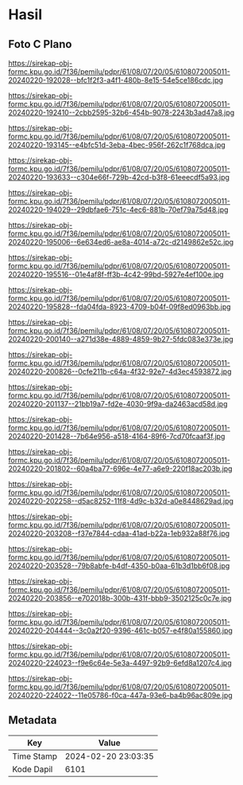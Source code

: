 # Hasil

## Foto C Plano

https://sirekap-obj-formc.kpu.go.id/7f36/pemilu/pdpr/61/08/07/20/05/6108072005011-20240220-192028--bfc1f2f3-a4f1-480b-8e15-54e5ce186cdc.jpg

https://sirekap-obj-formc.kpu.go.id/7f36/pemilu/pdpr/61/08/07/20/05/6108072005011-20240220-192410--2cbb2595-32b6-454b-9078-2243b3ad47a8.jpg

https://sirekap-obj-formc.kpu.go.id/7f36/pemilu/pdpr/61/08/07/20/05/6108072005011-20240220-193145--e4bfc51d-3eba-4bec-956f-262c1f768dca.jpg

https://sirekap-obj-formc.kpu.go.id/7f36/pemilu/pdpr/61/08/07/20/05/6108072005011-20240220-193633--c304e66f-729b-42cd-b3f8-61eeecdf5a93.jpg

https://sirekap-obj-formc.kpu.go.id/7f36/pemilu/pdpr/61/08/07/20/05/6108072005011-20240220-194029--29dbfae6-751c-4ec6-881b-70ef79a75d48.jpg

https://sirekap-obj-formc.kpu.go.id/7f36/pemilu/pdpr/61/08/07/20/05/6108072005011-20240220-195006--6e634ed6-ae8a-4014-a72c-d2149862e52c.jpg

https://sirekap-obj-formc.kpu.go.id/7f36/pemilu/pdpr/61/08/07/20/05/6108072005011-20240220-195516--01e4af8f-ff3b-4c42-99bd-5927e4ef100e.jpg

https://sirekap-obj-formc.kpu.go.id/7f36/pemilu/pdpr/61/08/07/20/05/6108072005011-20240220-195828--fda04fda-8923-4709-b04f-09f8ed0963bb.jpg

https://sirekap-obj-formc.kpu.go.id/7f36/pemilu/pdpr/61/08/07/20/05/6108072005011-20240220-200140--a271d38e-4889-4859-9b27-5fdc083e373e.jpg

https://sirekap-obj-formc.kpu.go.id/7f36/pemilu/pdpr/61/08/07/20/05/6108072005011-20240220-200826--0cfe211b-c64a-4f32-92e7-4d3ec4593872.jpg

https://sirekap-obj-formc.kpu.go.id/7f36/pemilu/pdpr/61/08/07/20/05/6108072005011-20240220-201137--21bb19a7-fd2e-4030-9f9a-da2463acd58d.jpg

https://sirekap-obj-formc.kpu.go.id/7f36/pemilu/pdpr/61/08/07/20/05/6108072005011-20240220-201428--7b64e956-a518-4164-89f6-7cd70fcaaf3f.jpg

https://sirekap-obj-formc.kpu.go.id/7f36/pemilu/pdpr/61/08/07/20/05/6108072005011-20240220-201802--60a4ba77-696e-4e77-a6e9-220f18ac203b.jpg

https://sirekap-obj-formc.kpu.go.id/7f36/pemilu/pdpr/61/08/07/20/05/6108072005011-20240220-202258--d5ac8252-11f8-4d9c-b32d-a0e8448629ad.jpg

https://sirekap-obj-formc.kpu.go.id/7f36/pemilu/pdpr/61/08/07/20/05/6108072005011-20240220-203208--f37e7844-cdaa-41ad-b22a-1eb932a88f76.jpg

https://sirekap-obj-formc.kpu.go.id/7f36/pemilu/pdpr/61/08/07/20/05/6108072005011-20240220-203528--79b8abfe-b4df-4350-b0aa-61b3d1bb6f08.jpg

https://sirekap-obj-formc.kpu.go.id/7f36/pemilu/pdpr/61/08/07/20/05/6108072005011-20240220-203856--e702018b-300b-431f-bbb9-3502125c0c7e.jpg

https://sirekap-obj-formc.kpu.go.id/7f36/pemilu/pdpr/61/08/07/20/05/6108072005011-20240220-204444--3c0a2f20-9396-461c-b057-e4f80a155860.jpg

https://sirekap-obj-formc.kpu.go.id/7f36/pemilu/pdpr/61/08/07/20/05/6108072005011-20240220-224023--f9e6c64e-5e3a-4497-92b9-6efd8a1207c4.jpg

https://sirekap-obj-formc.kpu.go.id/7f36/pemilu/pdpr/61/08/07/20/05/6108072005011-20240220-224022--11e05786-f0ca-447a-93e6-ba4b96ac809e.jpg


## Metadata

| Key        | Value               |
| ---------- | ------------------- |
| Time Stamp | 2024-02-20 23:03:35 |
| Kode Dapil | 6101                |



